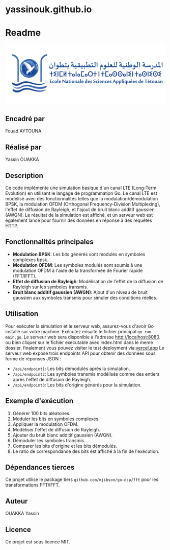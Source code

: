 # yassinouk.github.io
# Readme
![Hero Image](ensate.png) <!-- hero image -->

## Encadré par
Fouad AYTOUNA

## Réalisé par
Yassin OUAKKA

## Description
Ce code implémente une simulation basique d'un canal LTE (Long-Term Evolution) en utilisant le langage de programmation Go. Le canal LTE est modélisé avec des fonctionnalités telles que la modulation/démodulation BPSK, la modulation OFDM (Orthogonal Frequency-Division Multiplexing), l'effet de diffusion de Rayleigh, et l'ajout de bruit blanc additif gaussien (AWGN). Le résultat de la simulation est affiché, et un serveur web est également lancé pour fournir des données en réponse à des requêtes HTTP.

## Fonctionnalités principales
- **Modulation BPSK**: Les bits générés sont modulés en symboles complexes bpsk.
- **Modulation OFDM**: Les symboles modulés sont soumis à une modulation OFDM à l'aide de la transformée de Fourier rapide (FFT/IFFT).
- **Effet de diffusion de Rayleigh**: Modélisation de l'effet de la diffusion de Rayleigh sur les symboles transmis.
- **Bruit blanc additif gaussien (AWGN)**: Ajout d'un niveau de bruit gaussien aux symboles transmis pour simuler des conditions réelles.

## Utilisation
Pour exécuter la simulation et le serveur web, assurez-vous d'avoir Go installé sur votre machine. Exécutez ensuite le fichier principal `go run main.go`. Le serveur web sera disponible à l'adresse [http://localhost:8080](http://localhost:8080).
ou bien cliquer sur le fichier executable avec index.html dans le meme dossier, finalement vous pouvez visiter le test deployment via:[vercel.app](http://localhost:8080)
Le serveur web expose trois endpoints API pour obtenir des données sous forme de réponses JSON :
- `/api/endpoint1`: Les bits démodulés après la simulation.
- `/api/endpoint2`: Les symboles transmis modélisés comme des entiers après l'effet de diffusion de Rayleigh.
- `/api/endpoint3`: Les bits d'origine générés pour la simulation.

## Exemple d'exécution
1. Générer 100 bits aléatoires.
2. Moduler les bits en symboles complexes.
3. Appliquer la modulation OFDM.
4. Modéliser l'effet de diffusion de Rayleigh.
5. Ajouter du bruit blanc additif gaussien (AWGN).
6. Démoduler les symboles transmis.
7. Comparer les bits d'origine et les bits démodulés.
8. Le ratio de correspondance des bits est affiché à la fin de l'exécution.

## Dépendances tierces
Ce projet utilise le package tiers `github.com/mjibson/go-dsp/fft` pour les transformations FFT/IFFT.

## Auteur
OUAKKA Yassin

## Licence
Ce projet est sous licence MIT.
